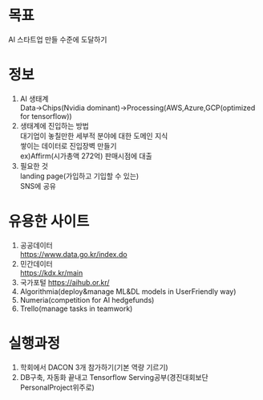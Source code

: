 # 목표
AI 스타트업 만들 수준에 도달하기<br>

# 정보 
1. AI 생태계<br>
Data->Chips(Nvidia dominant)->Processing(AWS,Azure,GCP(optimized for tensorflow))<br>
2. 생태계에 진입하는 방법<br>
대기업이 놓칠만한 세부적 분야에 대한 도메인 지식<br>
쌓이는 데이터로 진입장벽 만들기 <br>
ex)Affirm(시가총액 272억) 판매시점에 대출<br>
3. 필요한 것<br>
landing page(가입하고 기입할 수 있는)<br>
SNS에 공유<br>

# 유용한 사이트
1. 공공데이터<br>
https://www.data.go.kr/index.do<br>
2. 민간데이터<br>
https://kdx.kr/main<br>
3. 국가포털
https://aihub.or.kr/
4. Algorithmia(deploy&manage ML&DL models in UserFriendly way)
5. Numeria(competition for AI hedgefunds)
6. Trello(manage tasks in teamwork)

# 실행과정
1. 학회에서 DACON 3개 참가하기(기본 역량 기르기) <br>
2. DB구축, 자동화 끝내고 Tensorflow Serving공부(경진대회보단 PersonalProject위주로)
